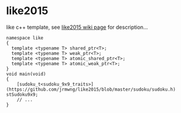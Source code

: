 # like2015
like c++ template, see [like2015 wiki page](https://github.com/jrmwng/like2015/wiki) for description...

    namespace like
    {
      template <typename T> shared_ptr<T>;
      template <typename T> weak_ptr<T>;
      template <typename T> atomic_shared_ptr<T>;
      template <typename T> atomic_weak_ptr<T>;
    }
    void main(void)
    {
        [sudoku_t<sudoku_9x9_traits>](https://github.com/jrmwng/like2015/blob/master/sudoku/sudoku.h) stSudoku9x9;
        // ...
    }
